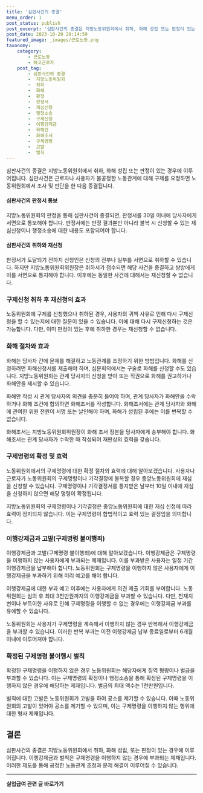 ```yaml
---
title: '심판사건의 종결'
menu_order: 1
post_status: publish
post_excerpt: '심판사건의 종결은 지방노동위원회에서 취하, 화해 성립 또는 판정이 있는 경우에 이루어집니다. 심판사건은 근로자나 사용자가 불공정한 노동관계에 대해 구제를 요청하면 노동위원회에서 조사 및 판단을 한 다음 종결됩니다.'
post_date: 2023-10-20 20:14:59
featured_image: _images/근로노동.png
taxonomy:
    category:
        - 근로노동
        - 해고근로자
    post_tag:
        - 심판사건의 종결
        -  지방노동위원회
        -  취하
        -  화해
        -  판정
        -  판정서
        -  재심신청
        -  행정소송
        -  구제신청
        -  이행강제금
        -  화해안
        -  화해조서
        -  구제명령
        -  고발
        -  벌칙
---
```



심판사건의 종결은 지방노동위원회에서 취하, 화해 성립 또는 판정이 있는 경우에 이루어집니다. 심판사건은 근로자나 사용자가 불공정한 노동관계에 대해 구제를 요청하면 노동위원회에서 조사 및 판단을 한 다음 종결됩니다.

#### 심판사건의 판정서 통보

지방노동위원회의 판정을 통해 심판사건이 종결되면, 판정서를 30일 이내에 당사자에게 서면으로 통보해야 합니다. 판정서에는 판정 결과뿐만 아니라 불복 시 신청할 수 있는 재심신청이나 행정소송에 대한 내용도 포함되어야 합니다.

#### 심판사건의 취하와 재신청

판정서가 도달되기 전까지 신청인은 신청의 전부나 일부를 서면으로 취하할 수 있습니다. 하지만 지방노동위원회위원장은 취하서가 접수되면 해당 사건을 종결하고 쌍방에게 이를 서면으로 통지해야 합니다. 이후에는 동일한 사건에 대해서는 재신청할 수 없습니다.

### 구제신청 취하 후 재신청의 효과

노동위원회에 구제를 신청했으나 취하된 경우, 사용자의 귀책 사유로 인해 다시 구제신청을 할 수 있는지에 대한 질문이 있을 수 있습니다. 이에 대해 다시 구제신청하는 것은 가능합니다. 다만, 이미 판정이 있는 후에 취하한 경우는 재신청할 수 없습니다.

### 화해 절차와 효과

화해는 당사자 간에 문제를 해결하고 노동관계를 조정하기 위한 방법입니다. 화해를 신청하려면 화해신청서를 제출해야 하며, 심문회의에서는 구술로 화해를 신청할 수도 있습니다. 지방노동위원회는 관계 당사자의 신청을 받아 또는 직권으로 화해를 권고하거나 화해안을 제시할 수 있습니다.

화해안 작성 시 관계 당사자의 의견을 충분히 들어야 하며, 관계 당사자가 화해안을 수락하거나 화해 조건에 합의하면 화해조서를 작성합니다. 화해조서에는 관계 당사자와 화해에 관여한 위원 전원이 서명 또는 날인해야 하며, 화해가 성립된 후에는 이를 번복할 수 없습니다.

화해조서는 지방노동위원회위원장이 화해 조서 정본을 당사자에게 송부해야 합니다. 화해조서는 관계 당사자가 수락한 때 작성되어 재판상의 효력을 갖습니다.

### 구제명령의 확정 및 효력

노동위원회에서의 구제명령에 대한 확정 절차와 효력에 대해 알아보겠습니다. 사용자나 근로자가 노동위원회의 구제명령이나 기각결정에 불복할 경우 중앙노동위원회에 재심을 신청할 수 있습니다. 구제명령이나 기각결정서를 통지받은 날부터 10일 이내에 재심을 신청하지 않으면 해당 명령이 확정됩니다.

지방노동위원회의 구제명령이나 기각결정은 중앙노동위원회에 대한 재심 신청에 따라 효력이 정지되지 않습니다. 이는 구제명령이 합법적이고 효력 있는 결정임을 의미합니다.

### 이행강제금과 고발(구제명령 불이행죄)

이행강제금과 고발(구제명령 불이행죄)에 대해 알아보겠습니다. 이행강제금은 구제명령을 이행하지 않는 사용자에게 부과되는 제재입니다. 이를 부과받은 사용자는 일정 기간 이행강제금을 납부해야 합니다. 노동위원회는 구제명령을 이행하지 않은 사용자에게 이행강제금을 부과하기 위해 미리 예고를 해야 합니다.

이행강제금에 대한 부과 예고 이후에는 사용자에게 의견 제출 기회를 부여합니다. 노동위원회는 심의 후 최대 3천만원까지의 이행강제금을 부과할 수 있습니다. 다만, 천재지변이나 부득이한 사유로 인해 구제명령을 이행할 수 없는 경우에는 이행강제금 부과를 유예할 수 있습니다.

노동위원회는 사용자가 구제명령을 계속해서 이행하지 않는 경우 반복해서 이행강제금을 부과할 수 있습니다. 이러한 반복 부과는 이전 이행강제금 납부 종료일로부터 6개월 이내에 이루어져야 합니다.

### 확정된 구제명령 불이행시 벌칙

확정된 구제명령을 이행하지 않은 경우 노동위원회는 해당자에게 징역 형량이나 벌금을 부과할 수 있습니다. 이는 구제명령의 확정이나 행정소송을 통해 확정된 구제명령을 이행하지 않은 경우에 해당하는 제재입니다. 벌금의 최대 액수는 1천만원입니다.

벌칙에 대한 고발은 노동위원회가 고발을 하여 공소를 제기할 수 있습니다. 이때 노동위원회의 고발이 있어야 공소를 제기할 수 있으며, 이는 구제명령을 이행하지 않는 행위에 대한 형사 제재입니다.

## 결론

심판사건의 종결은 지방노동위원회에서 취하, 화해 성립, 또는 판정이 있는 경우에 이루어집니다. 이행강제금과 벌칙은 구제명령을 이행하지 않는 경우에 부과되는 제재입니다. 이러한 제도를 통해 공정한 노동관계 조정과 문제 해결이 이루어질 수 있습니다.
<!-- wp:separator -->
<hr class="wp-block-separator has-alpha-channel-opacity"/>
<!-- /wp:separator -->

<!-- wp:group {"backgroundColor":"base","layout":{"type":"constrained"}} -->
<div class="wp-block-group has-base-background-color has-background"><!-- wp:paragraph {"align":"center","fontSize":"medium"} -->
<p class="has-text-align-center has-large-font-size"><strong>실업급여 관련 글 바로가기</strong></p>
<!-- /wp:paragraph -->


<!-- wp:latest-posts
{"categories":[{"id":10977,"count":19,"description":"","link":"https://uknowlaw.com/category/%ec%8b%a4%ec%97%85%ea%b8%89%ec%97%ac/","name":"실업급여","slug":"실업급여","taxonomy":"category","parent":0,"meta":[],"_links":{"self":[{"href":"https://uknowlaw.com/wp-json/wp/v2/categories/10977"}],"collection":[{"href":"https://uknowlaw.com/wp-json/wp/v2/categories"}],"about":[{"href":"https://uknowlaw.com/wp-json/wp/v2/taxonomies/category"}],"wp:post_type":[{"href":"https://uknowlaw.com/wp-json/wp/v2/posts?categories=10977"}],"curies":[{"name":"wp","href":"https://api.w.org/{rel}","templated":true}]}}],"postsToShow":100,"excerptLength":28,"postLayout":"grid","columns":2,"featuredImageAlign":"left","featuredImageSizeSlug":"large","fontSize":18px} /--></div>
<!-- /wp:group -->